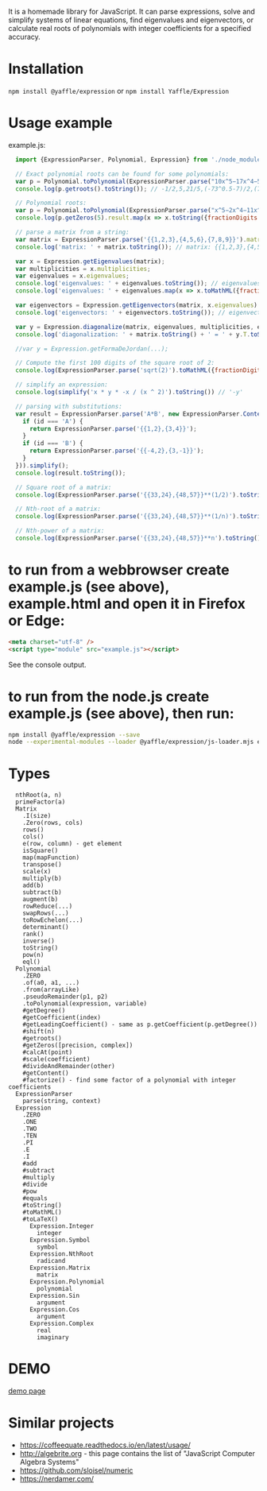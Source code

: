 
It is a homemade library for JavaScript.
It can parse expressions, solve and simplify systems of linear equations, find eigenvalues and eigenvectors,
or calculate real roots of polynomials with integer coefficients for a specified accuracy.

Installation
============
`npm install @yaffle/expression`
or
`npm install Yaffle/Expression`

Usage example
=============

example.js:
<!-- {% raw %} -->
```javascript
  import {ExpressionParser, Polynomial, Expression} from './node_modules/@yaffle/expression/index.js';

  // Exact polynomial roots can be found for some polynomials:
  var p = Polynomial.toPolynomial(ExpressionParser.parse("10x^5−17x^4−505x^3+1775x^2−249x−630"), ExpressionParser.parse("x"));
  console.log(p.getroots().toString()); // -1/2,5,21/5,(-73^0.5-7)/2,(73^0.5-7)/2

  // Polynomial roots:
  var p = Polynomial.toPolynomial(ExpressionParser.parse("x^5−2x^4−11x^3+26x^2−2x−13"), ExpressionParser.parse("x"));
  console.log(p.getZeros(5).result.map(x => x.toString({fractionDigits: 20})).toString()); // -3.41190231035920486644,-0.60930943815581736137,1.07534597839596488553,1.92498144931467217779,3.02088432080438516449

  // parse a matrix from a string:
  var matrix = ExpressionParser.parse('{{1,2,3},{4,5,6},{7,8,9}}').matrix;
  console.log('matrix: ' + matrix.toString()); // matrix: {{1,2,3},{4,5,6},{7,8,9}}

  var x = Expression.getEigenvalues(matrix);
  var multiplicities = x.multiplicities;
  var eigenvalues = x.eigenvalues;
  console.log('eigenvalues: ' + eigenvalues.toString()); // eigenvalues: 0,(-3*33^0.5+15)/2,(3*33^0.5+15)/2
  console.log('eigenvalues: ' + eigenvalues.map(x => x.toMathML({fractionDigits: 10}))); // eigenvalues: <mn>0.0000000000</mn>,<mrow><mo>&minus;</mo><mn>1.1168439698</mn></mrow>,<mn>16.1168439698</mn>

  var eigenvectors = Expression.getEigenvectors(matrix, x.eigenvalues).eigenvectors;
  console.log('eigenvectors: ' + eigenvectors.toString()); // eigenvectors: {{1},{-2},{1}},{{(-3*33^0.5-11)/22},{(-3*33^0.5+11)/44},{1}},{{(3*33^0.5-11)/22},{(3*33^0.5+11)/44},{1}}

  var y = Expression.diagonalize(matrix, eigenvalues, multiplicities, eigenvectors);
  console.log('diagonalization: ' + matrix.toString() + ' = ' + y.T.toString() + " * " + y.L.toString() + " * " + y.T_INVERSED.toString()); // diagonalization: {{1,2,3},{4,5,6},{7,8,9}} = {{1,(-3*33^0.5-11)/22,(3*33^0.5-11)/22},{-2,(-3*33^0.5+11)/44,(3*33^0.5+11)/44},{1,1,1}} * {{0,0,0},{0,(-3*33^0.5+15)/2,0},{0,0,(3*33^0.5+15)/2}} * {{1/6,-1/3,1/6},{(-33^0.5-1)/12,(-33^0.5+3)/18,(-33^0.5+15)/36},{(33^0.5-1)/12,(33^0.5+3)/18,(33^0.5+15)/36}}

  //var y = Expression.getFormaDeJordan(...);

  // Compute the first 100 digits of the square root of 2:
  console.log(ExpressionParser.parse('sqrt(2)').toMathML({fractionDigits: 100})); // <mn>1.4142135623730950488016887242096980785696718753769480731766797379907324784621070388503875343276415727</mn>

  // simplify an expression:
  console.log(simplify('x * y * -x / (x ^ 2)').toString()) // '-y'

  // parsing with substitutions:
  var result = ExpressionParser.parse('A*B', new ExpressionParser.Context(function (id) {
    if (id === 'A') {
      return ExpressionParser.parse('{{1,2},{3,4}}');
    }
    if (id === 'B') {
      return ExpressionParser.parse('{{-4,2},{3,-1}}');
    }
  })).simplify();
  console.log(result.toString());

  // Square root of a matrix:
  console.log(ExpressionParser.parse('{{33,24},{48,57}}**(1/2)').toString()); // {{5,2},{4,7}}

  // Nth-root of a matrix:
  console.log(ExpressionParser.parse('{{33,24},{48,57}}**(1/n)').toString()); // {{(3^(4/n)+2*3^(2/n))/3,(3^(4/n)-3^(2/n))/3},{(2*3^(4/n)-2*3^(2/n))/3,(2*3^(4/n)+3^(2/n))/3}}

  // Nth-power of a matrix:
  console.log(ExpressionParser.parse('{{33,24},{48,57}}**n').toString()); // {{(3^(4*n)+2*3^(2*n))/3,(3^(4*n)-3^(2*n))/3},{(2*3^(4*n)-2*3^(2*n))/3,(2*3^(4*n)+3^(2*n))/3}}

```
<!-- {% endraw %} -->

to run from a webbrowser create example.js (see above), example.html and open it in Firefox or Edge:
====================================================================================================
```html
<meta charset="utf-8" />
<script type="module" src="example.js"></script>
```
See the console output.

to run from the node.js create example.js (see above), then run:
================================================================
```sh
npm install @yaffle/expression --save
node --experimental-modules --loader @yaffle/expression/js-loader.mjs example.js
```


Types
=====
```
  nthRoot(a, n)
  primeFactor(a)
  Matrix
    .I(size)
    .Zero(rows, cols)
    rows()
    cols()
    e(row, column) - get element
    isSquare()
    map(mapFunction)
    transpose()
    scale(x)
    multiply(b)
    add(b)
    subtract(b)
    augment(b)
    rowReduce(...)
    swapRows(...)
    toRowEchelon(...)
    determinant()
    rank()
    inverse()
    toString()
    pow(n)
    eql()
  Polynomial
    .ZERO
    .of(a0, a1, ...)
    .from(arrayLike)
    .pseudoRemainder(p1, p2)
    .toPolynomial(expression, variable)
    #getDegree()
    #getCoefficient(index)
    #getLeadingCoefficient() - same as p.getCoefficient(p.getDegree())
    #shift(n)
    #getroots()
    #getZeros([precision, complex])
    #calcAt(point)
    #scale(coefficient)
    #divideAndRemainder(other)
    #getContent()
    #factorize() - find some factor of a polynomial with integer coefficients
  ExpressionParser
    parse(string, context)
  Expression
    .ZERO
    .ONE
    .TWO
    .TEN
    .PI
    .E
    .I
    #add
    #subtract
    #multiply
    #divide
    #pow
    #equals
    #toString()
    #toMathML()
    #toLaTeX()
      Expression.Integer
        integer
      Expression.Symbol
        symbol
      Expression.NthRoot
        radicand
      Expression.Matrix
        matrix
      Expression.Polynomial
        polynomial
      Expression.Sin
        argument
      Expression.Cos
        argument
      Expression.Complex
        real
        imaginary
```

DEMO
====
[demo page](https://yaffle.github.io/Expression/demo.html)

Similar projects
================
 * https://coffeequate.readthedocs.io/en/latest/usage/
 * http://algebrite.org - this page contains the list of "JavaScript Computer Algebra Systems"
 * https://github.com/sloisel/numeric
 * https://nerdamer.com/
